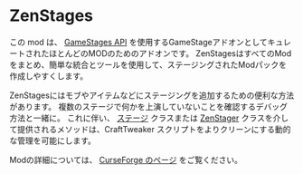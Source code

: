 # ZenStages

この mod は、 [GameStages API](https://minecraft.curseforge.com/projects/game-stages) を使用するGameStageアドオンとしてキュレートされたほとんどのMODのためのアドオンです。 ZenStagesはすべてのModをまとめ、簡単な統合とツールを使用して、ステージングされたModパックを作成しやすくします。

ZenStagesにはモブやアイテムなどにステージングを追加するための便利な方法があります。 複数のステージで何かを上演していないことを確認するデバッグ方法と一緒に。 これに伴い、 [ステージ](/Mods/GameStages/ZenStages/Stage/) クラスまたは [ZenStager](/Mods/GameStages/ZenStages/ZenStager/) クラスを介して提供されるメソッドは、CraftTweaker スクリプトをよりクリーンにする動的な管理を可能にします。

Modの詳細については、 [CurseForge のページ](https://minecraft.curseforge.com/projects/zenstages) をご覧ください。